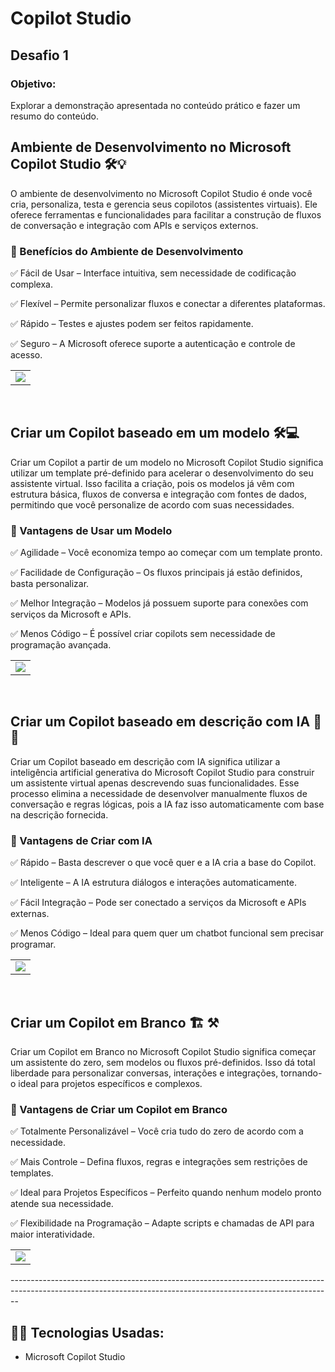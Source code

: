 <h1>Copilot Studio</h1>

<h2>Desafio 1</h2>

<h3>Objetivo:</h3>
<p>Explorar a demonstração apresentada no conteúdo prático e fazer um resumo do conteúdo.</p>

<h2>Ambiente de Desenvolvimento no Microsoft Copilot Studio 🛠️💡</h2>
<p>
O ambiente de desenvolvimento no Microsoft Copilot Studio é onde você cria, personaliza, testa e gerencia seus copilotos (assistentes virtuais). Ele oferece ferramentas e funcionalidades para facilitar a construção de fluxos de conversação e integração com APIs e serviços externos.
</p>
<div>
  <h3>🎯 Benefícios do Ambiente de Desenvolvimento</h3>
  <p>✅ Fácil de Usar – Interface intuitiva, sem necessidade de codificação complexa.</p>
  <p>✅ Flexível – Permite personalizar fluxos e conectar a diferentes plataformas.</p>
  <p>✅ Rápido – Testes e ajustes podem ser feitos rapidamente.</p>
  <p>✅ Seguro – A Microsoft oferece suporte a autenticação e controle de acesso.</p>
</div>
<div align = center>
  <table>
  <tr>
    <td ><img src="https://github.com/user-attachments/assets/b05ca456-ec01-4052-9878-fdda69c6ff04"></td>
  </tr>
</table>
</div>

</br>

<h2>Criar um Copilot baseado em um modelo 🛠️💻</h2>
<p>
Criar um Copilot a partir de um modelo no Microsoft Copilot Studio significa utilizar um template pré-definido para acelerar o desenvolvimento do seu assistente virtual. Isso facilita a criação, pois os modelos já vêm com estrutura básica, fluxos de conversa e integração com fontes de dados, permitindo que você personalize de acordo com suas necessidades.
</p>
<h3>🎯 Vantagens de Usar um Modelo</h3>
<p>✅ Agilidade – Você economiza tempo ao começar com um template pronto.</p>
<p>✅ Facilidade de Configuração – Os fluxos principais já estão definidos, basta personalizar.</p>
<p>✅ Melhor Integração – Modelos já possuem suporte para conexões com serviços da Microsoft e APIs.</p>
<p>✅ Menos Código – É possível criar copilots sem necessidade de programação avançada.</p>

<div align = center>
  <table>
  <tr>
    <td ><img src="https://github.com/user-attachments/assets/e357b007-2534-421f-a746-78c8f15555cf"></td>
  </tr>
</table>
</div>

</br>

<h2>Criar um Copilot baseado em descrição com IA 🧠🤖</h2>
<p>
Criar um Copilot baseado em descrição com IA significa utilizar a inteligência artificial generativa do Microsoft Copilot Studio para construir um assistente virtual apenas descrevendo suas funcionalidades. Esse processo elimina a necessidade de desenvolver manualmente fluxos de conversação e regras lógicas, pois a IA faz isso automaticamente com base na descrição fornecida.
</p>
<h3>🎯 Vantagens de Criar com IA</h3>
<p>✅ Rápido – Basta descrever o que você quer e a IA cria a base do Copilot.</p>
<p>✅ Inteligente – A IA estrutura diálogos e interações automaticamente.</p>
<p>✅ Fácil Integração – Pode ser conectado a serviços da Microsoft e APIs externas.</p>
<p>✅ Menos Código – Ideal para quem quer um chatbot funcional sem precisar programar.</p>

<div align = center>
  <table>
  <tr>
    <td ><img src="https://github.com/user-attachments/assets/ecc516c6-b63b-487a-a1b1-7bf945db955d"></td>
  </tr>
</table>
</div>

</br>

<h2>Criar um Copilot em Branco 🏗️ ⚒</h2>
<p>
Criar um Copilot em Branco no Microsoft Copilot Studio significa começar um assistente do zero, sem modelos ou fluxos pré-definidos. Isso dá total liberdade para personalizar conversas, interações e integrações, tornando-o ideal para projetos específicos e complexos.
</p>
<h3>🎯 Vantagens de Criar um Copilot em Branco</h3>
<p>✅ Totalmente Personalizável – Você cria tudo do zero de acordo com a necessidade.</p>
<p>✅ Mais Controle – Defina fluxos, regras e integrações sem restrições de templates.</p>
<p>✅ Ideal para Projetos Específicos – Perfeito quando nenhum modelo pronto atende sua necessidade.</p>
<p>✅ Flexibilidade na Programação – Adapte scripts e chamadas de API para maior interatividade.</p>
  
<div align = center>
  <table>
  <tr>
    <td ><img src="https://github.com/user-attachments/assets/14185c0c-e1cf-4d26-9c89-431f377f7e73"></td>
  </tr>
</table>
</div>
--------------------------------------------------------------------------------------------------------------------------------------------------------------

## 👨‍💻 Tecnologias Usadas:
- Microsoft Copilot Studio



